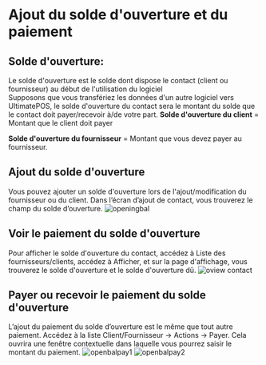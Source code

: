 # Ajout du solde d'ouverture et du paiement 

## Solde d'ouverture:

Le solde d'ouverture est le solde dont dispose le contact (client ou fournisseur) au début de l'utilisation du logiciel<br>
Supposons que vous transfériez les données d'un autre logiciel vers UltimatePOS, le solde d'ouverture du contact sera le montant du solde que le contact doit payer/recevoir à/de votre part.
**Solde d'ouverture du client** = Montant que le client doit payer

**Solde d'ouverture du fournisseur** = Montant que vous devez payer au fournisseur. 

## Ajout du solde d'ouverture

Vous pouvez ajouter un solde d'ouverture lors de l'ajout/modification du fournisseur ou du client. Dans l’écran d’ajout de contact, vous trouverez le champ du solde d’ouverture.
![openingbal](/contact-management/openingbal-700x568.png)

## Voir le paiement du solde d'ouverture

Pour afficher le solde d'ouverture du contact, accédez à Liste des fournisseurs/clients, accédez à Afficher, et sur la page d'affichage, vous trouverez le solde d'ouverture et le solde d'ouverture dû.
![oview contact](/contact-management/oview-contact-700x320.png)

## Payer ou recevoir le paiement du solde d'ouverture

L’ajout du paiement du solde d’ouverture est le même que tout autre paiement. Accédez à la liste Client/Fournisseur -> Actions -> Payer.
Cela ouvrira une fenêtre contextuelle dans laquelle vous pourrez saisir le montant du paiement.
![openbalpay1](/contact-management/openbalpay1-600x298.png)
![openbalpay2](/contact-management/openbalpay2-600x310.png)
